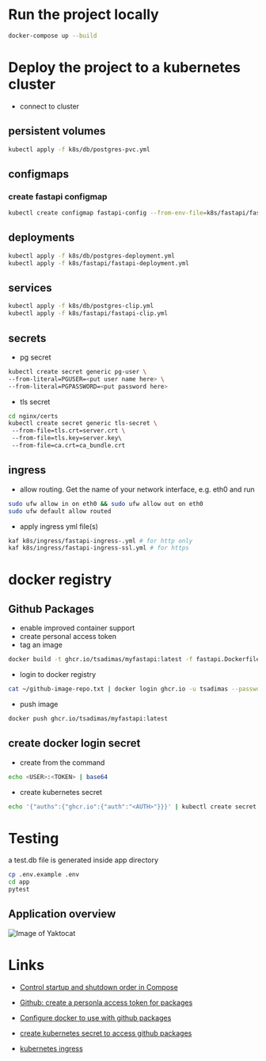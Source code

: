 # Run the project locally
```bash
docker-compose up --build
```

# Deploy the project to a kubernetes cluster

* connect to cluster

## persistent volumes
```bash
kubectl apply -f k8s/db/postgres-pvc.yml
```
## configmaps
### create fastapi configmap
```bash
kubectl create configmap fastapi-config --from-env-file=k8s/fastapi/fastapi.env
```

## deployments
```bash
kubectl apply -f k8s/db/postgres-deployment.yml
kubectl apply -f k8s/fastapi/fastapi-deployment.yml
```

## services
```bash
kubectl apply -f k8s/db/postgres-clip.yml
kubectl apply -f k8s/fastapi/fastapi-clip.yml

```
## secrets
* pg secret

```bash
kubectl create secret generic pg-user \
--from-literal=PGUSER=<put user name here> \
--from-literal=PGPASSWORD=<put password here>
```
* tls secret
```bash
cd nginx/certs
kubectl create secret generic tls-secret \ 
 --from-file=tls.crt=server.crt \             
 --from-file=tls.key=server.key\             
 --from-file=ca.crt=ca_bundle.crt
```

## ingress

* allow routing. Get the name of your network interface, e.g. eth0 and run
```bash
sudo ufw allow in on eth0 && sudo ufw allow out on eth0
sudo ufw default allow routed
```

* apply ingress yml file(s)
```bash
kaf k8s/ingress/fastapi-ingress-.yml # for http only
kaf k8s/ingress/fastapi-ingress-ssl.yml # for https
```
# docker registry
## Github Packages
* enable improved container support
* create personal access token
* tag an image
```bash
docker build -t ghcr.io/tsadimas/myfastapi:latest -f fastapi.Dockerfile .
```
* login to docker registry
```bash
cat ~/github-image-repo.txt | docker login ghcr.io -u tsadimas --password-stdin
```
* push image
```bash
docker push ghcr.io/tsadimas/myfastapi:latest
```

## create docker login secret
* create <AUTH> from the command
```bash
echo <USER>:<TOKEN> | base64
```
* create kubernetes secret
```bash
echo '{"auths":{"ghcr.io":{"auth":"<AUTH>"}}}' | kubectl create secret generic dockerconfigjson-github-com --type=kubernetes.io/dockerconfigjson --from-file=.dockerconfigjson=/dev/stdin
```

# Testing
a test.db file is generated inside app directory
```bash
cp .env.example .env
cd app
pytest
```


## Application overview

![Image of Yaktocat](assets/img/fastapi-lab.png)
# Links
* [Control startup and shutdown order in Compose](https://docs.docker.com/compose/startup-order/)

* [Github: create a personla access token for packages](https://docs.github.com/en/github/authenticating-to-github/creating-a-personal-access-token)

* [Configure docker to use with github packages](https://docs.github.com/en/packages/guides/configuring-docker-for-use-with-github-packages)

* [create kubernetes secret to access github packages](https://stackoverflow.com/questions/61912589/how-can-i-use-github-packages-docker-registry-in-kubernetes-dockerconfigjson)

* [kubernetes ingress](https://kubernetes.io/docs/concepts/services-networking/ingress/)



